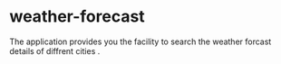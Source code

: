 # weather-forecast
The application provides you the facility to search the weather forcast details of diffrent cities .
